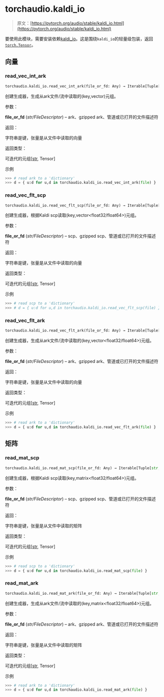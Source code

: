 # torchaudio.kaldi_io

> 原文：[https://pytorch.org/audio/stable/kaldi_io.html](https://pytorch.org/audio/stable/kaldi_io.html)

要使用此模块，需要安装依赖[kaldi_io](https://github.com/vesis84/kaldi-io-for-python)。这是围绕`kaldi_io`的轻量级包装，返回[`torch.Tensor`](https://pytorch.org/docs/stable/tensors.html#torch.Tensor "(在PyTorch v2.1中)")。

## 向量[](#vectors "跳转到此标题")

### read_vec_int_ark[](#read-vec-int-ark "跳转到此标题")

```py
torchaudio.kaldi_io.read_vec_int_ark(file_or_fd: Any) → Iterable[Tuple[str, Tensor]]¶
```

创建生成器，生成从ark文件/流中读取的(key,vector<int>)元组。

参数：

**file_or_fd** (*str/FileDescriptor*) – ark、gzipped ark、管道或已打开的文件描述符

返回：

字符串是键，张量是从文件中读取的向量

返回类型：

可迭代的元组[[str](https://docs.python.org/3/library/stdtypes.html#str "(在Python v3.12中)"), Tensor]

示例

```py
>>> # read ark to a 'dictionary'
>>> d = { u:d for u,d in torchaudio.kaldi_io.read_vec_int_ark(file) } 
```

### read_vec_flt_scp[](#read-vec-flt-scp "跳转到此标题")

```py
torchaudio.kaldi_io.read_vec_flt_scp(file_or_fd: Any) → Iterable[Tuple[str, Tensor]]¶
```

创建生成器，根据Kaldi scp读取(key,vector<float32/float64>)元组。

参数：

**file_or_fd** (*str/FileDescriptor*) – scp、gzipped scp、管道或已打开的文件描述符

返回：

字符串是键，张量是从文件中读取的向量

返回类型：

可迭代的元组[[str](https://docs.python.org/3/library/stdtypes.html#str "(在Python v3.12中)"), Tensor]

示例

```py
>>> # read scp to a 'dictionary'
>>> # d = { u:d for u,d in torchaudio.kaldi_io.read_vec_flt_scp(file) } 
```

### read_vec_flt_ark[](#read-vec-flt-ark "跳转到此标题")

```py
torchaudio.kaldi_io.read_vec_flt_ark(file_or_fd: Any) → Iterable[Tuple[str, Tensor]]¶
```

创建生成器，生成从ark文件/流中读取的(key,vector<float32/float64>)元组。

参数：

**file_or_fd** (*str/FileDescriptor*) – ark、gzipped ark、管道或已打开的文件描述符

返回：

字符串是键，张量是从文件中读取的向量

返回类型：

可迭代的元组[[str](https://docs.python.org/3/library/stdtypes.html#str "(在Python v3.12中)"), Tensor]

示例

```py
>>> # read ark to a 'dictionary'
>>> d = { u:d for u,d in torchaudio.kaldi_io.read_vec_flt_ark(file) } 
```

## 矩阵[](#matrices "跳转到此标题")

### read_mat_scp[](#read-mat-scp "跳转到此标题")

```py
torchaudio.kaldi_io.read_mat_scp(file_or_fd: Any) → Iterable[Tuple[str, Tensor]]¶
```

创建生成器，根据Kaldi scp读取(key,matrix<float32/float64>)元组。

参数：

**file_or_fd** (*str/FileDescriptor*) – scp、gzipped scp、管道或已打开的文件描述符

返回：

字符串是键，张量是从文件中读取的矩阵

返回类型：

可迭代的元组[[str](https://docs.python.org/3/library/stdtypes.html#str "(在Python v3.12中)"), Tensor]

示例

```py
>>> # read scp to a 'dictionary'
>>> d = { u:d for u,d in torchaudio.kaldi_io.read_mat_scp(file) } 
```

### read_mat_ark[](#read-mat-ark "跳转到此标题")

```py
torchaudio.kaldi_io.read_mat_ark(file_or_fd: Any) → Iterable[Tuple[str, Tensor]]¶
```

创建生成器，生成从ark文件/流中读取的(key,matrix<float32/float64>)元组。

参数：

**file_or_fd** (*str/FileDescriptor*) – ark、gzipped ark、管道或已打开的文件描述符

返回：

字符串是键，张量是从文件中读取的矩阵

返回类型：

可迭代的元组[[str](https://docs.python.org/3/library/stdtypes.html#str "(在Python v3.12中)"), Tensor]

示例

```py
>>> # read ark to a 'dictionary'
>>> d = { u:d for u,d in torchaudio.kaldi_io.read_mat_ark(file) } 
```
